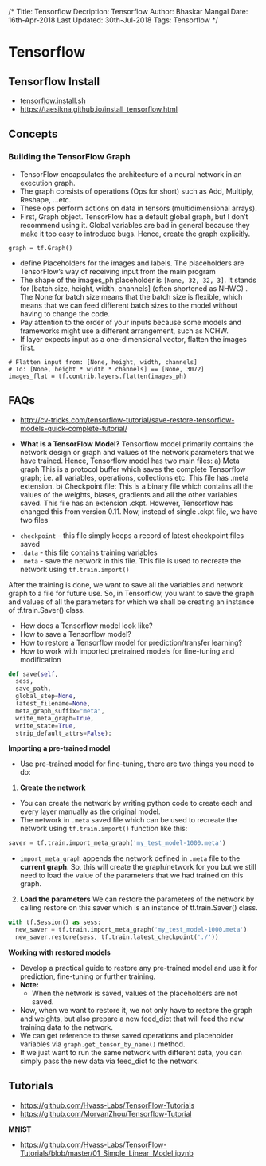 /*
Title: Tensorflow
Decription: Tensorflow
Author: Bhaskar Mangal
Date: 16th-Apr-2018
Last Updated: 30th-Jul-2018
Tags: Tensorflow
*/

# Tensorflow

## Tensorflow Install
* [tensorflow.install.sh](https://github.com/mangalbhaskar/linuxscripts/blob/master/tensorflow.install.sh)
* https://taesikna.github.io/install_tensorflow.html

## Concepts

### Building the TensorFlow Graph
- TensorFlow encapsulates the architecture of a neural network in an execution graph.
- The graph consists of operations (Ops for short) such as Add, Multiply, Reshape, …etc.
- These ops perform actions on data in tensors (multidimensional arrays).
- First, Graph object. TensorFlow has a default global graph, but I don’t recommend using it. Global variables are bad in general because they make it too easy to introduce bugs. Hence, create the graph explicitly.
```
graph = tf.Graph()
```
- define Placeholders for the images and labels. The placeholders are TensorFlow’s way of receiving input from the main program
- The shape of the images_ph placeholder is `[None, 32, 32, 3]`. It stands for [batch size, height, width, channels] (often shortened as NHWC) . The None for batch size means that the batch size is flexible, which means that we can feed different batch sizes to the model without having to change the code.
- Pay attention to the order of your inputs because some models and frameworks might use a different arrangement, such as NCHW.
- If layer expects input as a one-dimensional vector, flatten the images first.
```
# Flatten input from: [None, height, width, channels]
# To: [None, height * width * channels] == [None, 3072]
images_flat = tf.contrib.layers.flatten(images_ph)
```

## FAQs
- http://cv-tricks.com/tensorflow-tutorial/save-restore-tensorflow-models-quick-complete-tutorial/
* **What is a TensorFlow Model?**
Tensorflow model primarily contains the network design or graph and values of the network parameters that we have trained. Hence, Tensorflow model has two main files:
a) Meta graph
This is a protocol buffer which saves the complete Tensorflow graph; i.e. all variables, operations, collections etc. This file has .meta extension.
b) Checkpoint file:
This is a binary file which contains all the values of the weights, biases, gradients and all the other variables saved. This file has an extension .ckpt. However, Tensorflow has changed this from version 0.11. Now, instead of single .ckpt file, we have two files

- `checkpoint` - this file simply keeps a record of latest checkpoint files saved
- `.data` - this file contains training variables
- `.meta` - save the network in this file. This file is used to recreate the network using `tf.train.import()`

After the training is done, we want to save all the variables and network graph to a file for future use. So, in Tensorflow, you want to save the graph and values of all the parameters for which we shall be creating an instance of tf.train.Saver() class.

* How does a Tensorflow model look like?
* How to save a Tensorflow model?
* How to restore a Tensorflow model for prediction/transfer learning?
* How to work with imported pretrained models for fine-tuning and modification
```python
def save(self,
  sess,
  save_path,
  global_step=None,
  latest_filename=None,
  meta_graph_suffix="meta",
  write_meta_graph=True,
  write_state=True,
  strip_default_attrs=False):
```

**Importing a pre-trained model**

* Use pre-trained model for fine-tuning, there are two things you need to do:

1. **Create the network**
- You can create the network by writing python code to create each and every layer manually as the original model.
- The network in `.meta` saved file which can be used to recreate the network using `tf.train.import()` function like this:
```python
saver = tf.train.import_meta_graph('my_test_model-1000.meta')
```
- `import_meta_graph` appends the network defined in `.meta` file to the **current graph**. So, this will create the graph/network for you but we still need to load the value of the parameters that we had trained on this graph.

2. **Load the parameters**
We can restore the parameters of the network by calling restore on this saver which is an instance of tf.train.Saver() class.
```python
with tf.Session() as sess:
  new_saver = tf.train.import_meta_graph('my_test_model-1000.meta')
  new_saver.restore(sess, tf.train.latest_checkpoint('./'))
```

**Working with restored models**
- Develop a practical guide to restore any pre-trained model and use it for prediction, fine-tuning or further training. 
- **Note:**
	* When the network is saved, values of the placeholders are not saved.
- Now, when we want to restore it, we not only have to restore the graph and weights, but also prepare a new feed_dict that will feed the new training data to the network.
- We can get reference to these saved operations and placeholder variables via `graph.get_tensor_by_name()` method.
- If we just want to run the same network with different data, you can simply pass the new data via feed_dict to the network.




## Tutorials
* https://github.com/Hvass-Labs/TensorFlow-Tutorials
* https://github.com/MorvanZhou/Tensorflow-Tutorial

**MNIST**
- https://github.com/Hvass-Labs/TensorFlow-Tutorials/blob/master/01_Simple_Linear_Model.ipynb
 
